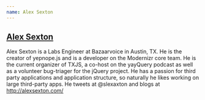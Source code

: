 ```yaml
---
name: Alex Sexton
---
```

## [Alex Sexton](http://alexsexton.com/)

Alex Sexton is a Labs Engineer at Bazaarvoice in Austin, TX. He is the creator
of yepnope.js and is a developer on the Modernizr core team. He is the current
organizer of TXJS, a co-host on the yayQuery podcast as well as a volunteer
bug-triager for the jQuery project. He has a passion for third party
applications and application structure, so naturally he likes working on large
third-party apps. He tweets at @slexaxton and blogs at http://alexsexton.com/
